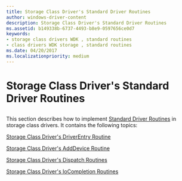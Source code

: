 ```yaml
---
title: Storage Class Driver's Standard Driver Routines
author: windows-driver-content
description: Storage Class Driver's Standard Driver Routines
ms.assetid: b149338b-6737-4493-b8e9-0597656ce0d7
keywords:
- storage class drivers WDK , standard routines
- class drivers WDK storage , standard routines
ms.date: 04/20/2017
ms.localizationpriority: medium
---
```


# Storage Class Driver's Standard Driver Routines


## <span id="ddk_storage_class_driver_s_standard_driver_routines_kg"></span><span id="DDK_STORAGE_CLASS_DRIVER_S_STANDARD_DRIVER_ROUTINES_KG"></span>


This section describes how to implement [Standard Driver Routines](https://msdn.microsoft.com/library/windows/hardware/ff563842) in storage class drivers. It contains the following topics:

[Storage Class Driver's DriverEntry Routine](storage-class-driver-s-driverentry-routine.md)

[Storage Class Driver's AddDevice Routine](storage-class-driver-s-adddevice-routine.md)

[Storage Class Driver's Dispatch Routines](storage-class-driver-s-dispatch-routines.md)

[Storage Class Driver's IoCompletion Routines](storage-class-driver-s-iocompletion-routines.md)

 

 




